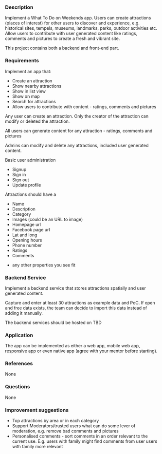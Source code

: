 
### Description

Implement a What To Do on Weekends app. Users can create attractions (places of interest) for other users to discover and experience, e.g. historical sites, tempels, museums, landmarks, parks, outdoor activities etc. Allow users to contribute with user generated content like ratings, comments and pictures to create a fresh and vibrant site.

This project contains both a backend and front-end part.

### Requirements

Implement an app that:
* Create an attraction
* Show nearby attractions
* Show in list view
* Show on map
* Search for attractions
* Allow users to contribute with content - ratings, comments and pictures

Any user can create an attraction. Only the creator of the attraction can modify or deleted the attraction.

All users can generate content for any attraction - ratings, comments and pictures

Admins can modify and delete any attractions, included user generated content.

Basic user administration
* Signup
* Sign in
* Sign out
* Update profile

Attractions should have a
* Name
* Description
* Category
* Images (could be an URL to image)
* Homepage url
* Facebook page url
* Lat and long
* Opening hours
* Phone number     
* Ratings
* Comments
+ any other properties you see fit

### Backend Service

Implement a backend service that stores attractions spatially and user generated content.

Capture and enter at least 30 attractions as example data and PoC. 
If open and free data exists, the team can decide to import this data instead of adding it manually.

The backend services should be hosted on TBD

### Application

The app can be implemented as either a web app, mobile web app, responsive app or even native app (agree with your mentor before starting).

### References

None
 	 	 
### Questions

None

### Improvement suggestions

* Top attractions by area or in each category
* Support Moderators/trusted users what can do some lever of moderation, e.g. remove bad comments and pictures
* Personalised comments - sort comments in an order relevant to the current use. E.g. users with family might find comments from user users with family more relevant
